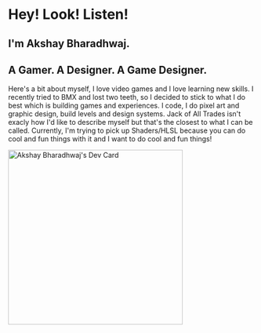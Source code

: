 # Hey! Look! Listen!
## I'm Akshay Bharadhwaj.
## A Gamer. A Designer. A Game Designer.
Here's a bit about myself, I love video games and I love learning new skills. I recently tried to BMX and lost two teeth, so I decided to stick to what I do best which is building games and experiences. I code, I do pixel art and graphic design, build levels and design systems.
Jack of All Trades isn't exacly how I'd like to describe myself but that's the closest to what I can be called. Currently, I'm trying to pick up Shaders/HLSL because you can do cool and fun things with it and I want to do cool and fun things!

<a href="https://app.daily.dev/jackdawsama"><img src="https://api.daily.dev/devcards/v2/Za0bx72iA4lmuymWYkYoU.png?type=default&r=ld1" width="356" alt="Akshay Bharadhwaj's Dev Card"/></a>

